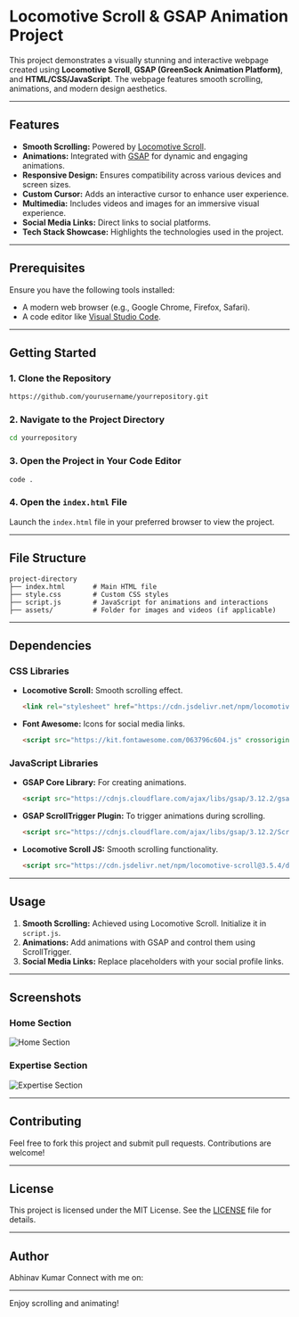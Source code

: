 # Locomotive Scroll & GSAP Animation Project

This project demonstrates a visually stunning and interactive webpage created using **Locomotive Scroll**, **GSAP (GreenSock Animation Platform)**, and **HTML/CSS/JavaScript**. The webpage features smooth scrolling, animations, and modern design aesthetics.

---

## Features

- **Smooth Scrolling:** Powered by [Locomotive Scroll](https://locomotivemtl.github.io/locomotive-scroll/).
- **Animations:** Integrated with [GSAP](https://greensock.com/) for dynamic and engaging animations.
- **Responsive Design:** Ensures compatibility across various devices and screen sizes.
- **Custom Cursor:** Adds an interactive cursor to enhance user experience.
- **Multimedia:** Includes videos and images for an immersive visual experience.
- **Social Media Links:** Direct links to social platforms.
- **Tech Stack Showcase:** Highlights the technologies used in the project.

---

## Prerequisites

Ensure you have the following tools installed:

- A modern web browser (e.g., Google Chrome, Firefox, Safari).
- A code editor like [Visual Studio Code](https://code.visualstudio.com/).

---

## Getting Started

### 1. Clone the Repository

```bash
https://github.com/yourusername/yourrepository.git
```

### 2. Navigate to the Project Directory

```bash
cd yourrepository
```

### 3. Open the Project in Your Code Editor

```bash
code .
```

### 4. Open the `index.html` File

Launch the `index.html` file in your preferred browser to view the project.

---

## File Structure

```plaintext
project-directory
├── index.html       # Main HTML file
├── style.css        # Custom CSS styles
├── script.js        # JavaScript for animations and interactions
├── assets/          # Folder for images and videos (if applicable)
```

---

## Dependencies

### CSS Libraries

- **Locomotive Scroll:** Smooth scrolling effect.
  ```html
  <link rel="stylesheet" href="https://cdn.jsdelivr.net/npm/locomotive-scroll@3.5.4/dist/locomotive-scroll.css">
  ```

- **Font Awesome:** Icons for social media links.
  ```html
  <script src="https://kit.fontawesome.com/063796c604.js" crossorigin="anonymous"></script>
  ```

### JavaScript Libraries

- **GSAP Core Library:** For creating animations.
  ```html
  <script src="https://cdnjs.cloudflare.com/ajax/libs/gsap/3.12.2/gsap.min.js"></script>
  ```

- **GSAP ScrollTrigger Plugin:** To trigger animations during scrolling.
  ```html
  <script src="https://cdnjs.cloudflare.com/ajax/libs/gsap/3.12.2/ScrollTrigger.min.js"></script>
  ```

- **Locomotive Scroll JS:** Smooth scrolling functionality.
  ```html
  <script src="https://cdn.jsdelivr.net/npm/locomotive-scroll@3.5.4/dist/locomotive-scroll.js"></script>
  ```

---

## Usage

1. **Smooth Scrolling:** Achieved using Locomotive Scroll. Initialize it in `script.js`.
2. **Animations:** Add animations with GSAP and control them using ScrollTrigger.
3. **Social Media Links:** Replace placeholders with your social profile links.

---

## Screenshots

### Home Section
![Home Section](https://via.placeholder.com/600x400)

### Expertise Section
![Expertise Section](https://via.placeholder.com/600x400)

---

## Contributing

Feel free to fork this project and submit pull requests. Contributions are welcome!

---

## License

This project is licensed under the MIT License. See the [LICENSE](LICENSE) file for details.

---

## Author
Abhinav Kumar
Connect with me on:

---

Enjoy scrolling and animating!
